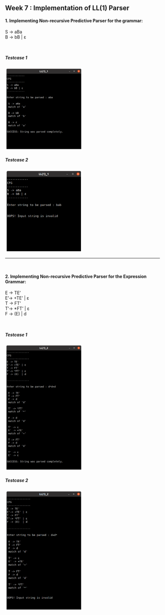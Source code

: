 ## Week 7 : Implementation of LL(1) Parser

#### 1. Implementing Non-recursive Predictive Parser for the grammar:

S -> aBa        \
B -> bB | ε

<br>

##### Testcase 1

<img src="output/LL(1)_1_test1.png" alt="LL(1)_1_test1" width="50%"/>

##### Testcase 2

<img src="output/LL(1)_1_test2.png" alt="LL(1)_1_test2" width="50%"/>


--------------------------------------

<br>

#### 2. Implementing Non-recursive Predictive Parser for the Expression Grammar:

E → TE’         \
E’→ +TE’ | ε    \
T → FT’         \
T’→ *FT’ | ε    \
F → (E)  | d

<br>

##### Testcase 1

<img src="output/LL(1)_2_test1.png" alt="LL(1)_2_test1" width="50%"/>

##### Testcase 2

<img src="output/LL(1)_2_test2.png" alt="LL(1)_2_test2" width="50%"/>
